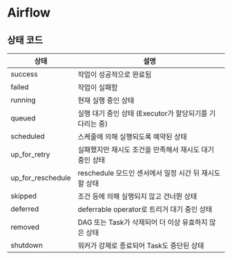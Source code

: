 # Airflow

## 상태 코드

| 상태	               | 설명                                   |
|-------------------|--------------------------------------|
| success	          | 작업이 성공적으로 완료됨                        |
| failed	           | 작업이 실패함                              |
| running           | 	현재 실행 중인 상태                         |
| queued	           | 실행 대기 중인 상태 (Executor가 할당되기를 기다리는 중) |
| scheduled         | 	스케줄에 의해 실행되도록 예약된 상태                |
| up_for_retry      | 	실패했지만 재시도 조건을 만족해서 재시도 대기 중인 상태     |
| up_for_reschedule | 	reschedule 모드인 센서에서 일정 시간 뒤 재시도할 상태 |
| skipped	          | 조건 등에 의해 실행되지 않고 건너뛴 상태              |
| deferred	         | deferrable operator로 트리거 대기 중인 상태    |
| removed           | 	DAG 또는 Task가 삭제되어 더 이상 유효하지 않은 상태   |
| shutdown          | 	워커가 강제로 종료되어 Task도 중단된 상태           |


